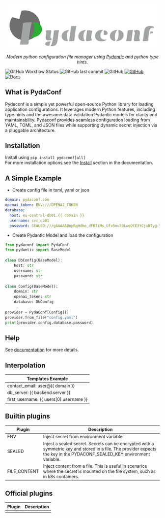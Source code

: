 <p align="center">
  <a href="https://github.com/varadinov/pydaconf"><img src="https://raw.githubusercontent.com/varadinov/pydaconf/refs/heads/main/logo.png" alt="Pydaconf"></a>
</p>

<p align="center">
    <em>Modern python configuration file manager using  <a href="https://docs.pydantic.dev/latest/">Pydantic</a> and python type hints.</em>
</p>

![GitHub Workflow Status](https://img.shields.io/github/actions/workflow/status/varadinov/pydaconf/ci.yaml)
![GitHub last commit](https://img.shields.io/github/last-commit/varadinov/pydaconf)
![GitHub](https://img.shields.io/github/license/varadinov/pydaconf)
[![GitHub](https://varadinov.github.io/pydaconf/coverage.svg)](https://varadinov.github.io/pydaconf/)
[![Docs](https://img.shields.io/badge/docs-latest-blue)](https://varadinov.github.io/pydaconf/)


## What is PydaConf
Pydaconf is a simple yet powerful open-source Python library for loading application configurations. It leverages modern Python features, including type hints and the awesome data validation Pydantic models for clarity and maintainability. Pydaconf provides seamless configuration loading from YAML, TOML, and JSON files while supporting dynamic secret injection via a pluggable architecture.

## Installation
Install using `pip install pydaconf[all]`  
For more installation options see the [Install](https://https://varadinov.github.io/pydaconf/) section in the documentation.


## A Simple Example
* Create config file in toml, yaml or json
```yaml
domain: pydaconf.com
openai_token: ENV:///OPENAI_TOKEN
database:
  host: eu-central-db01.{{ domain }}
  username: svc_db01
  password: SEALED:///gAAAAABnpRqHdho_dFB7iMs_Ufv5nu59LwqQfE3YCjaDTyg-YrYsEpK8bfvdKsdrj6kCxrAjezCGAdVM0FhzwyfYFIgqnquw8w==
```

* Create Pydantic Model and load the configuration
```python
from pydaconf import PydaConf
from pydantic import BaseModel

class DbConfig(BaseModel):
    host: str
    username: str
    password: str

class Config(BaseModel):
    domain: str
    openai_token: str
    database: DbConfig

provider = PydaConf[Config]()
provider.from_file("config.yaml")
print(provider.config.database.password)
```

## Help
See [documentation](https://https://varadinov.github.io/pydaconf/) for more details.

## Interpolation

| Templates Example                      |
|----------------------------------------|
| contact_email: user@{{ domain }}       | 
| db_server: {{ backend.server }}        |
| first_username: {{ users[0].username }} |


## Builtin plugins
| Plugin        | Description                                                                                                                                                       |
|---------------|-------------------------------------------------------------------------------------------------------------------------------------------------------------------|
| ENV           | Inject secret from environment variable                                                                                                                           |
| SEALED        | Inject a sealed secret. Secrets can be encrypted with a symmetric key and stored in a file. The provider expects the key in the PYDACONF_SEALED_KEY environment variable. |
| FILE_CONTENT  | Inject content from a file. This is useful in scenarios where the secret is mounted on the file system, such as in k8s containers.                                | 

## Official plugins
| Plugin        | Description                |
|---------------|----------------------------|
|            |  |
